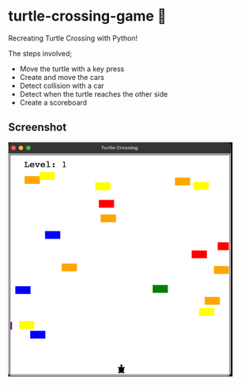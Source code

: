 # turtle-crossing-game 🐢

Recreating Turtle Crossing with Python!

The steps involved;

- Move the turtle with a key press
- Create and move the cars
- Detect collision with a car
- Detect when the turtle reaches the other side
- Create a scoreboard

## Screenshot

<img alt="Snake Game Screenshot" width="90%" src="turtle_crossing_game_screenshot.png" />
